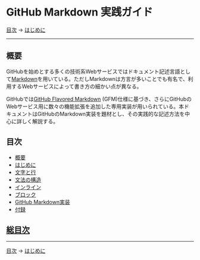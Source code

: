 # GitHub Markdown 実践ガイド

[目次](index.md) →
[はじめに](intro.md)

------------------------------------------------------------------------

## 概要

GitHubを始めとする多くの技術系Webサービスではドキュメント記述言語として[Markdown]を用いている。ただしMarkdownは方言が多いことでも有名で、利用するWebサービスによって書き方の細かい点が異なる。

GitHubでは[GitHub Flavored Markdown] \(GFM)仕様に基づき、さらにGitHubのWebサービス用に数々の機能拡張を追加した専用実装が用いられている。本ドキュメントはGitHubのMarkdown実装を題材とし、その実践的な記述方法を中心に詳しく解説する。

## 目次

- [概要](#概要)
- [はじめに](intro.md)
- [文字と行](characters.md)
- [文法の構造](syntax.md)
- [インライン](inlines.md)
- [ブロック](blocks.md)
- [GitHub Markdown実装](github-markdown.md)
- [付録](appendices.md)

## [総目次](index.md#総目次)

------------------------------------------------------------------------

[目次](index.md) →
[はじめに](intro.md)

[Markdown]: https://ja.wikipedia.org/wiki/Markdown
[GitHub Flavored Markdown]: github-flavored-markdown.md
